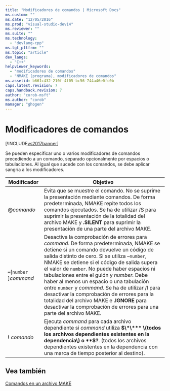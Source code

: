 ```yaml
---
title: "Modificadores de comandos | Microsoft Docs"
ms.custom: ""
ms.date: "12/05/2016"
ms.prod: "visual-studio-dev14"
ms.reviewer: ""
ms.suite: ""
ms.technology: 
  - "devlang-cpp"
ms.tgt_pltfrm: ""
ms.topic: "article"
dev_langs: 
  - "C++"
helpviewer_keywords: 
  - "modificadores de comandos"
  - "NMAKE (programa), modificadores de comandos"
ms.assetid: b661c432-210f-4f05-bc56-744a46e0fc0b
caps.latest.revision: 7
caps.handback.revision: 7
author: "corob-msft"
ms.author: "corob"
manager: "ghogen"
---
```

# Modificadores de comandos
[!INCLUDE[vs2017banner](../assembler/inline/includes/vs2017banner.md)]

Se pueden especificar uno o varios modificadores de comandos precediendo a un comando, separado opcionalmente por espacios o tabulaciones.  Al igual que sucede con los comandos, se debe aplicar sangría a los modificadores.  
  
|Modificador|Objetivo|  
|-----------------|--------------|  
|@*comando*|Evita que se muestre el comando.  No se suprime la presentación mediante comandos.  De forma predeterminada, NMAKE repite todos los comandos ejecutados.  Se ha de utilizar \/S para suprimir la presentación de la totalidad del archivo MAKE y **.SILENT** para suprimir la presentación de una parte del archivo MAKE.|  
|**–**\[`number` \]*command*|Desactiva la comprobación de errores para *command*.  De forma predeterminada, NMAKE se detiene si un comando devuelve un código de salida distinto de cero.  Si se utiliza –`number`, NMAKE se detiene si el código de salida supera el valor de `number`.  No puede haber espacios ni tabulaciones entre el guión y *number.* Debe haber al menos un espacio o una tabulación entre `number` y *command*.  Se ha de utilizar \/I para desactivar la comprobación de errores para la totalidad del archivo MAKE e **.IGNORE** para desactivar la comprobación de errores para una parte del archivo MAKE.|  
|**\!** *comando*|Ejecuta *command* para cada archivo dependiente si *command* utiliza **$\*\*** \(todos los archivos dependientes existentes en la dependencia\) o **$?**. \(todos los archivos dependientes existentes en la dependencia con una marca de tiempo posterior al destino\).|  
  
## Vea también  
 [Comandos en un archivo MAKE](../build/commands-in-a-makefile.md)